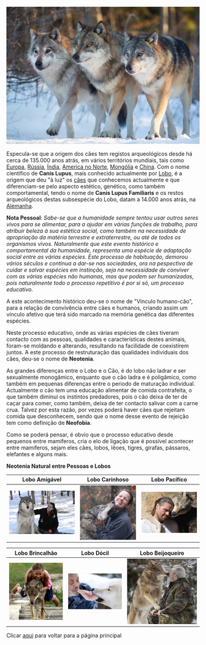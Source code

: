 
![lobo](../imagens/caes/lobo10.png)


Especula-se que a origem dos cães tem registos arqueológicos desde há cerca de 135.000 anos atrás, em vários territórios mundiais, tais como [Europa](https://pt.wikipedia.org/wiki/Europa), [Rússia](https://pt.wikipedia.org/wiki/R%C3%BAssia), [Índia](https://pt.wikipedia.org/wiki/%C3%8Dndia), [America no Norte](https://pt.wikipedia.org/wiki/Am%C3%A9rica_do_Norte), [Mongólia](https://pt.wikipedia.org/wiki/Mong%C3%B3lia) e [China](https://pt.wikipedia.org/wiki/China). Com o nome cientifico de **Canis Lupus**, mais conhecido actualmente por [Lobo](https://pt.wikipedia.org/wiki/Lobo), é a origem que deu "à luz" os [cães](https://pt.wikipedia.org/wiki/C%C3%A3o) que conhecemos actualmente e que diferenciam-se pelo aspecto estético, genético, como também comportamental, tendo o nome de **Canis Lupus Familiaris** e os restos arqueológicos destas subsespécie do Lobo, datam a 14.000 anos atrás, na [Alemanha](https://pt.wikipedia.org/wiki/Alemanha).


 **Nota Pessoal**: _Sabe-se que a humanidade sempre tentou usar outros seres vivos para se alimentar, para a ajudar em várias funções de trabalho, para atribuir beleza à sua estética social, como também na necessidade de apropriação da matéria terrestre e extraterrestre, ou até de todos os organismos vivos. Naturalmente que este evento histórico e comportamental da humanidade, representa uma espécie de adaptação social entre as várias espécies. Este processo de habituação, demorou vários séculos e continua a dar-se nas sociedades, ora na pespectiva de cuidar e salvar espécies em instinção, seja na necessidade de conviver com as várias espécies não humanas, mas que podem ser humanizadas, pois naturalmente todo o processo repetitivo é por si só, um processo educativo._ 
 
 A este acontecimento histórico deu-se o nome de "Vínculo humano-cão", para a relação de convivência entre cães e humanos, criando assim um vínculo afetivo que terá sido marcado na memória genética das diferentes espécies. 

Neste processo educativo, onde as várias espécies de cães tiveram contacto com as pessoas, qualidades e características destes animais, foram-se moldando e alterando, resultando na facilidade de coexistirem juntos. A este processo de restruturação das qualidades individuais dos cães, deu-se o nome de **Neotenia**. 

As grandes diferenças entre o Lobo e o Cão, é do lobo não ladrar e ser sexualmente monogâmico, enquanto que o cão ladra e é poligâmico, como também em pequenas diferenças entre o periodo de maturação individual. Actualmente o cão tem uma educação alimentar de comida contrafeita, o que também diminui os instintos predadores, pois o cão deixa de ter de caçar para comer, como também, deixa de ter contacto salivar com a carne crua. Talvez por esta razão, por vezes poderá haver cães que rejeitam comida que desconhecem, sendo que o nome desse evento de rejeição tem como definição de **Neofobia**. 

Como se poderá pensar, é obvio que o processo educativo desde pequenos entre mamiferos, cria o elo de ligação que é possível acontecer entre  mamiferos, sejam eles cães, lobos, lẽoes, tigres, girafas, pássaros, elefantes e alguns mais.

**Neotenia Natural entre Pessoas e Lobos**

| Lobo Amigável | Lobo Carinhoso | Lobo Pacífico | 
| --- | --- | --- | 
| ![la](../imagens/caes/lobo5.png) | ![lc](../imagens/caes/lobo2.png) | ![lp](../imagens/caes/lobo4.png) | 

| Lobo Brincalhão | Lobo Dócil | Lobo Beijoqueiro |
| --- | --- | --- |
| ![](../imagens/caes/lobo7.png) | ![](../imagens/caes/lobo8.png) | ![](../imagens/caes/lobo9.png)

Clicar [aqui](../README.md) para voltar para a página principal